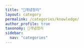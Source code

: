 ```yaml
---
title: "📝개념정리"
layout: category
permalink: /categories/knowledge/
author_profile: true
taxonomy: 📝개념정리
sidebar:
  nav: "categories"
---
```

